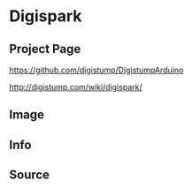 # Digispark

## Project Page

<https://github.com/digistump/DigistumpArduino>

<http://digistump.com/wiki/digispark/>


## Image


## Info


## Source